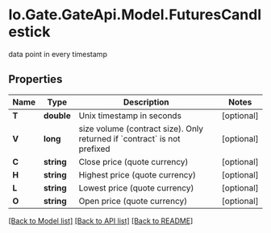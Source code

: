 
# Io.Gate.GateApi.Model.FuturesCandlestick

data point in every timestamp

## Properties

Name | Type | Description | Notes
------------ | ------------- | ------------- | -------------
**T** | **double** | Unix timestamp in seconds | [optional] 
**V** | **long** | size volume (contract size). Only returned if &#x60;contract&#x60; is not prefixed | [optional] 
**C** | **string** | Close price (quote currency) | [optional] 
**H** | **string** | Highest price (quote currency) | [optional] 
**L** | **string** | Lowest price (quote currency) | [optional] 
**O** | **string** | Open price (quote currency) | [optional] 

[[Back to Model list]](../README.md#documentation-for-models)
[[Back to API list]](../README.md#documentation-for-api-endpoints)
[[Back to README]](../README.md)
